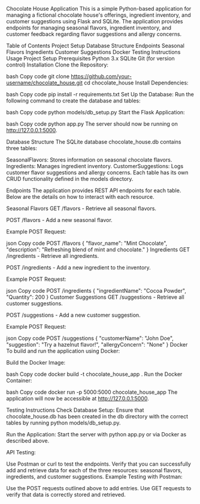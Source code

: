 Chocolate House Application
This is a simple Python-based application for managing a fictional chocolate house's offerings, ingredient inventory, and customer suggestions using Flask and SQLite. The application provides endpoints for managing seasonal flavors, ingredient inventory, and customer feedback regarding flavor suggestions and allergy concerns.

Table of Contents
Project Setup
Database Structure
Endpoints
Seasonal Flavors
Ingredients
Customer Suggestions
Docker
Testing Instructions
Usage
Project Setup
Prerequisites
Python 3.x
SQLite
Git (for version control)
Installation
Clone the Repository:

bash
Copy code
git clone https://github.com/your-username/chocolate_house.git
cd chocolate_house
Install Dependencies:

bash
Copy code
pip install -r requirements.txt
Set Up the Database: Run the following command to create the database and tables:

bash
Copy code
python models/db_setup.py
Start the Flask Application:

bash
Copy code
python app.py
The server should now be running on http://127.0.0.1:5000.

Database Structure
The SQLite database chocolate_house.db contains three tables:

SeasonalFlavors: Stores information on seasonal chocolate flavors.
Ingredients: Manages ingredient inventory.
CustomerSuggestions: Logs customer flavor suggestions and allergy concerns.
Each table has its own CRUD functionality defined in the models directory.

Endpoints
The application provides REST API endpoints for each table. Below are the details on how to interact with each resource.

Seasonal Flavors
GET /flavors - Retrieve all seasonal flavors.

POST /flavors - Add a new seasonal flavor.

Example POST Request:

json
Copy code
POST /flavors
{
    "flavor_name": "Mint Chocolate",
    "description": "Refreshing blend of mint and chocolate."
}
Ingredients
GET /ingredients - Retrieve all ingredients.

POST /ingredients - Add a new ingredient to the inventory.

Example POST Request:

json
Copy code
POST /ingredients
{
    "ingredientName": "Cocoa Powder",
    "Quantity": 200
}
Customer Suggestions
GET /suggestions - Retrieve all customer suggestions.

POST /suggestions - Add a new customer suggestion.

Example POST Request:

json
Copy code
POST /suggestions
{
    "customerName": "John Doe",
    "suggestion": "Try a hazelnut flavor!",
    "allergyConcern": "None"
}
Docker
To build and run the application using Docker:

Build the Docker Image:

bash
Copy code
docker build -t chocolate_house_app .
Run the Docker Container:

bash
Copy code
docker run -p 5000:5000 chocolate_house_app
The application will now be accessible at http://127.0.0.1:5000.

Testing Instructions
Check Database Setup: Ensure that chocolate_house.db has been created in the db directory with the correct tables by running python models/db_setup.py.

Run the Application: Start the server with python app.py or via Docker as described above.

API Testing:

Use Postman or curl to test the endpoints.
Verify that you can successfully add and retrieve data for each of the three resources: seasonal flavors, ingredients, and customer suggestions.
Example Testing with Postman:

Use the POST requests outlined above to add entries.
Use GET requests to verify that data is correctly stored and retrieved.
